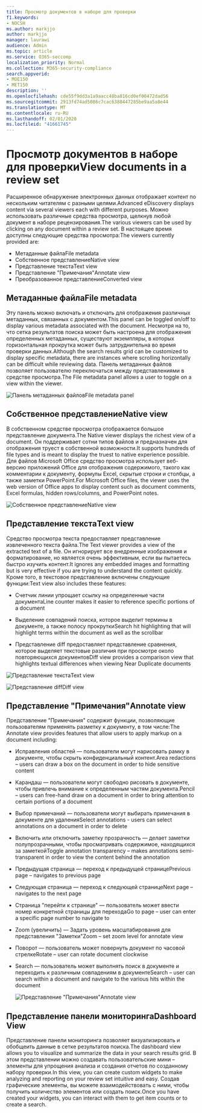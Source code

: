 ```yaml
---
title: Просмотр документов в наборе для проверки
f1.keywords:
- NOCSH
ms.author: markjjo
author: markjjo
manager: laurawi
audience: Admin
ms.topic: article
ms.service: O365-seccomp
localization_priority: Normal
ms.collection: M365-security-compliance
search.appverid:
- MOE150
- MET150
description: ''
ms.openlocfilehash: cde55f9dd3a1a9aacc48ba816cd0ef00472dad56
ms.sourcegitcommit: 2913fd74ad5086c7cac6388447285be9aa5a8e44
ms.translationtype: MT
ms.contentlocale: ru-RU
ms.lasthandoff: 02/01/2020
ms.locfileid: "41661745"
---
```

# <a name="view-documents-in-a-review-set"></a><span data-ttu-id="047dd-102">Просмотр документов в наборе для проверки</span><span class="sxs-lookup"><span data-stu-id="047dd-102">View documents in a review set</span></span>

<span data-ttu-id="047dd-103">Расширенное обнаружение электронных данных отображает контент по нескольким читателям с разными целями.</span><span class="sxs-lookup"><span data-stu-id="047dd-103">Advanced eDiscovery displays content via several viewers each with different purposes.</span></span> <span data-ttu-id="047dd-104">Можно использовать различные средства просмотра, щелкнув любой документ в наборе рецензирования.</span><span class="sxs-lookup"><span data-stu-id="047dd-104">The various viewers can be used by clicking on any document within a review set.</span></span> <span data-ttu-id="047dd-105">В настоящее время доступны следующие средства просмотра:</span><span class="sxs-lookup"><span data-stu-id="047dd-105">The viewers currently provided are:</span></span>

- <span data-ttu-id="047dd-106">Метаданные файла</span><span class="sxs-lookup"><span data-stu-id="047dd-106">File metadata</span></span>
- <span data-ttu-id="047dd-107">Собственное представление</span><span class="sxs-lookup"><span data-stu-id="047dd-107">Native view</span></span>
- <span data-ttu-id="047dd-108">Представление текста</span><span class="sxs-lookup"><span data-stu-id="047dd-108">Text view</span></span>
- <span data-ttu-id="047dd-109">Представление "Примечания"</span><span class="sxs-lookup"><span data-stu-id="047dd-109">Annotate view</span></span>
- <span data-ttu-id="047dd-110">Преобразованное представление</span><span class="sxs-lookup"><span data-stu-id="047dd-110">Converted view</span></span>

## <a name="file-metadata"></a><span data-ttu-id="047dd-111">Метаданные файла</span><span class="sxs-lookup"><span data-stu-id="047dd-111">File metadata</span></span>

<span data-ttu-id="047dd-112">Эту панель можно включать и отключать для отображения различных метаданных, связанных с документом.</span><span class="sxs-lookup"><span data-stu-id="047dd-112">This panel can be toggled on/off to display various metadata associated with the document.</span></span> <span data-ttu-id="047dd-113">Несмотря на то, что сетка результатов поиска может быть настроена для отображения определенных метаданных, существуют экземпляры, в которых горизонтальная прокрутка может быть затруднительна во время проверки данных.</span><span class="sxs-lookup"><span data-stu-id="047dd-113">Although the search results grid can be customized to display specific metadata, there are instances where scrolling horizontally can be difficult while reviewing data.</span></span> <span data-ttu-id="047dd-114">Панель метаданных файлов позволяет пользователю переключаться между представлениями в средстве просмотра.</span><span class="sxs-lookup"><span data-stu-id="047dd-114">The File metadata panel allows a user to toggle on a view within the viewer.</span></span>

![<span data-ttu-id="047dd-115">Панель метаданных файлов</span><span class="sxs-lookup"><span data-stu-id="047dd-115">File metadata panel</span></span>
](media/Reviewimage2.png)

## <a name="native-view"></a><span data-ttu-id="047dd-116">Собственное представление</span><span class="sxs-lookup"><span data-stu-id="047dd-116">Native view</span></span>

<span data-ttu-id="047dd-117">В собственном средстве просмотра отображается большое представление документа.</span><span class="sxs-lookup"><span data-stu-id="047dd-117">The Native viewer displays the richest view of a document.</span></span> <span data-ttu-id="047dd-118">Он поддерживает сотни типов файлов и предназначен для отображения труест в собственной возможности.</span><span class="sxs-lookup"><span data-stu-id="047dd-118">It supports hundreds of file types and is meant to display the truest to native experience possible.</span></span> <span data-ttu-id="047dd-119">Для файлов Microsoft Office средство просмотра использует веб-версию приложений Office для отображения содержимого, такого как комментарии к документу, формулы Excel, скрытые строки и столбцы, а также заметки PowerPoint.</span><span class="sxs-lookup"><span data-stu-id="047dd-119">For Microsoft Office files, the viewer uses the web version of Office apps to display content such as document comments, Excel formulas, hidden rows/columns, and PowerPoint notes.</span></span>

![<span data-ttu-id="047dd-120">Собственное представление</span><span class="sxs-lookup"><span data-stu-id="047dd-120">Native view</span></span>
](media/Reviewimage3.png)

## <a name="text-view"></a><span data-ttu-id="047dd-121">Представление текста</span><span class="sxs-lookup"><span data-stu-id="047dd-121">Text view</span></span>

<span data-ttu-id="047dd-122">Средство просмотра текста предоставляет представление извлеченного текста файла.</span><span class="sxs-lookup"><span data-stu-id="047dd-122">The Text viewer provides a view of the extracted text of a file.</span></span> <span data-ttu-id="047dd-123">Он игнорирует все внедренные изображения и форматирование, но является очень эффективным, если вы пытаетесь быстро изучить контент.</span><span class="sxs-lookup"><span data-stu-id="047dd-123">It ignores any embedded images and formatting but is very effective if you are trying to understand the content quickly.</span></span> <span data-ttu-id="047dd-124">Кроме того, в текстовое представление включены следующие функции:</span><span class="sxs-lookup"><span data-stu-id="047dd-124">Text view also includes these features:</span></span>

  - <span data-ttu-id="047dd-125">Счетчик линии упрощает ссылку на определенные части документа</span><span class="sxs-lookup"><span data-stu-id="047dd-125">Line counter makes it easier to reference specific portions of a document</span></span>

  - <span data-ttu-id="047dd-126">Выделение совпадений поиска, которое выделит термины в документе, а также полосу прокрутки</span><span class="sxs-lookup"><span data-stu-id="047dd-126">Search hit highlighting that will highlight terms within the document as well as the scrollbar</span></span>

  - <span data-ttu-id="047dd-127">Представление diff предоставляет представление сравнения, которое выделяет текстовые различия при просмотре около повторяющихся документов</span><span class="sxs-lookup"><span data-stu-id="047dd-127">Diff view provides a comparison view that highlights textual differences when viewing Near Duplicate documents</span></span>

![<span data-ttu-id="047dd-128">Представление текста</span><span class="sxs-lookup"><span data-stu-id="047dd-128">Text view</span></span>
](media/Reviewimage4.png)

![<span data-ttu-id="047dd-129">Представление diff</span><span class="sxs-lookup"><span data-stu-id="047dd-129">Diff view</span></span>
](media/Reviewimage5.png)

## <a name="annotate-view"></a><span data-ttu-id="047dd-130">Представление "Примечания"</span><span class="sxs-lookup"><span data-stu-id="047dd-130">Annotate view</span></span>

<span data-ttu-id="047dd-131">Представление "Примечания" содержит функции, позволяющие пользователям применять разметку к документу, в том числе:</span><span class="sxs-lookup"><span data-stu-id="047dd-131">The Annotate view provides features that allow users to apply markup on a document including:</span></span>

  - <span data-ttu-id="047dd-132">Исправления областей — пользователи могут нарисовать рамку в документе, чтобы скрыть конфиденциальный контент.</span><span class="sxs-lookup"><span data-stu-id="047dd-132">Area redactions – users can draw a box on the document in order to hide sensitive content</span></span>

  - <span data-ttu-id="047dd-133">Карандаш — пользователи могут свободно рисовать в документе, чтобы привлечь внимание к определенным частям документа.</span><span class="sxs-lookup"><span data-stu-id="047dd-133">Pencil – users can free-hand draw on a document in order to bring attention to certain portions of a document</span></span>

  - <span data-ttu-id="047dd-134">Выбор примечаний — пользователи могут выбирать примечания в документе для удаления</span><span class="sxs-lookup"><span data-stu-id="047dd-134">Select annotations - users can select annotations on a document in order to delete</span></span>

  - <span data-ttu-id="047dd-135">Включить или отключить заметку прозрачность — делает заметки полупрозрачными, чтобы просматривать содержимое, находящихся за заметкой</span><span class="sxs-lookup"><span data-stu-id="047dd-135">Toggle annotation transparency – makes annotations semi-transparent in order to view the content behind the annotation</span></span>

  - <span data-ttu-id="047dd-136">Предыдущая страница — переход к предыдущей странице</span><span class="sxs-lookup"><span data-stu-id="047dd-136">Previous page – navigates to previous page</span></span>

  - <span data-ttu-id="047dd-137">Следующая страница — переход к следующей странице</span><span class="sxs-lookup"><span data-stu-id="047dd-137">Next page – navigates to the next page</span></span>

  - <span data-ttu-id="047dd-138">Страница "перейти к странице" — пользователь может ввести номер конкретной страницы для перехода</span><span class="sxs-lookup"><span data-stu-id="047dd-138">Go to page – user can enter a specific page number to navigate to</span></span>

  - <span data-ttu-id="047dd-139">Zoom (увеличить) — Задать уровень масштабирования для представления "Заметки"</span><span class="sxs-lookup"><span data-stu-id="047dd-139">Zoom – set zoom level for annotate view</span></span>

  - <span data-ttu-id="047dd-140">Поворот — пользователь может повернуть документ по часовой стрелке</span><span class="sxs-lookup"><span data-stu-id="047dd-140">Rotate – user can rotate document clockwise</span></span>

  - <span data-ttu-id="047dd-141">Search — пользователь может выполнять поиск в документе и переходить к различным совпадениям в документе</span><span class="sxs-lookup"><span data-stu-id="047dd-141">Search – user can search within a document and navigate to the various hits within the document</span></span>
    
    ![<span data-ttu-id="047dd-142">Представление "Примечания"</span><span class="sxs-lookup"><span data-stu-id="047dd-142">Annotate view</span></span>
    ](media/Reviewimage1.png)

## <a name="dashboard-view"></a><span data-ttu-id="047dd-143">Представление панели мониторинга</span><span class="sxs-lookup"><span data-stu-id="047dd-143">Dashboard View</span></span> 
<span data-ttu-id="047dd-144">Представление панели мониторинга позволяет визуализировать и обобщеить данные в сетке результатов поиска.</span><span class="sxs-lookup"><span data-stu-id="047dd-144">The dashboard view allows you to visualize and summarize the data in your search results grid.</span></span> <span data-ttu-id="047dd-145">В этом представлении можно создавать пользовательские мини – элементы для упрощения анализа и создания отчетов по созданному набору проверки.</span><span class="sxs-lookup"><span data-stu-id="047dd-145">In this view, you can create custom widgets to make analyzing and reporting on your review set intuitive and easy.</span></span> <span data-ttu-id="047dd-146">Создав графические элементы, вы можете взаимодействовать с ними, чтобы получить количество элементов или создать поиск.</span><span class="sxs-lookup"><span data-stu-id="047dd-146">Once you have created your widgets, you can interact with them to get item counts or to create a search.</span></span> 
